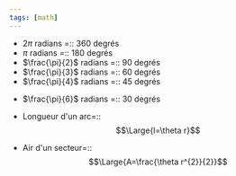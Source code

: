 ```yaml
---
tags: [math] 
---
```


- $2\pi$ radians =:: 360 degrés
- $\pi$ radians =:: 180 degrés
- $\frac{\pi}{2}$ radians =:: 90 degrés
- $\frac{\pi}{3}$ radians =:: 60 degrés
- $\frac{\pi}{4}$ radians =:: 45 degrés
<!--SR:!2023-08-26,1,230-->
- $\frac{\pi}{6}$ radians =:: 30 degrés

- Longueur d'un arc=::$$\Large{l=\theta r}$$
- Air d'un secteur=::$$\Large{A=\frac{\theta r^{2}}{2}}$$